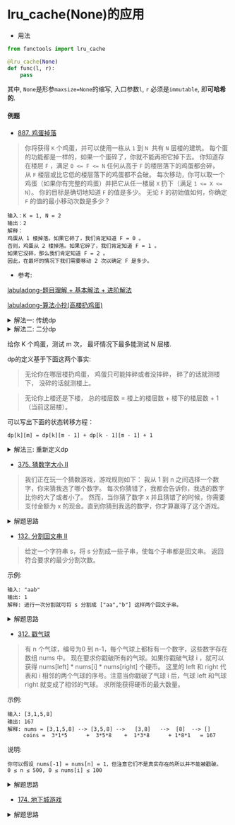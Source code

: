 # lru_cache(None)的应用
- 用法
```python
from functools import lru_cache

@lru_cache(None)
def func(l, r):
    pass
```
其中, `None`是形参`maxsize=None`的缩写, 入口参数`l`, `r`
必须是`immutable`, 即**可哈希的**.

#### 例题
- [887. 鸡蛋掉落](https://leetcode-cn.com/problems/super-egg-drop/)
> 你将获得 `K` 个鸡蛋，并可以使用一栋从 `1` 到 `N`  共有 `N` 层楼的建筑。
每个蛋的功能都是一样的，如果一个蛋碎了，你就不能再把它掉下去。
你知道存在楼层 `F` ，满足 `0 <= F <= N` 任何从高于 `F` 的楼层落下的鸡蛋都会碎，从 `F` 楼层或比它低的楼层落下的鸡蛋都不会破。
每次移动，你可以取一个鸡蛋（如果你有完整的鸡蛋）并把它从任一楼层 `X` 扔下（满足 `1 <= X <= N`）。
你的目标是确切地知道 `F` 的值是多少。
无论 `F` 的初始值如何，你确定 `F` 的值的最小移动次数是多少？
```shell script
输入：K = 1, N = 2
输出：2
解释：
鸡蛋从 1 楼掉落。如果它碎了，我们肯定知道 F = 0 。
否则，鸡蛋从 2 楼掉落。如果它碎了，我们肯定知道 F = 1 。
如果它没碎，那么我们肯定知道 F = 2 。
因此，在最坏的情况下我们需要移动 2 次以确定 F 是多少。
```

- 参考:

[labuladong-题目理解 + 基本解法 + 进阶解法](https://leetcode-cn.com/problems/super-egg-drop/solution/ji-ben-dong-tai-gui-hua-jie-fa-by-labuladong/)

[labuladong-算法小抄(高楼扔鸡蛋)]()

<details>
    <summary>解法一: 传统dp</summary>
    
```python
# 时间复杂度 O(KN * N), 空间复杂度 O(KN)
@lru_cache(None)
def dp(K, N):
    # base case
    if K == 1: return N
    if N == 0: return 0
    ans = float('Inf')
    # 最坏情况下的最少扔鸡蛋次数, 逐层遍历, 穷举所有的可能
    for i in range(1, N + 1):
        ans = min(ans, 
                max(
                    dp(K, N - i),      # 在i层没碎了
                    dp(K - 1, i - 1)   # 碎了
                    ) + 1
                )
    return ans
``` 
</details>

<details>
    <summary>解法二: 二分dp</summary>
    
```python
# 时间复杂度 O(KN * logN), 空间复杂度 O(KN)
@lru_cache(None)
def dp(K, N):
    if K == 1: return N
    if N == 0: return 0
    ans = float('Inf')
    lo, hi = 1, N
    while lo <= hi:
        mid = lo + ((hi - lo) >> 1)
        broken = dp(K - 1, mid - 1)  # 碎
        not_broken = dp(K, N - mid)  # 没碎
        # ans = min(max(碎, 没碎) + 1)
        if broken > not_broken:
            hi = mid - 1
            ans = min(ans, broken + 1)
        else:
            lo = mid + 1
            ans = min(ans, not_broken + 1)
    return ans
``` 
</details>


给你 K 个鸡蛋，测试 m 次， 最坏情况下最多能测试 N 层楼.

dp的定义基于下面这两个事实:
> ⽆论你在哪层楼扔鸡蛋， 鸡蛋只可能摔碎或者没摔碎， 碎了的话就测楼
下， 没碎的话就测楼上。

> ⽆论你上楼还是下楼， 总的楼层数 = 楼上的楼层数 + 楼下的楼层数 +
1（当前这层楼）。

可以写出下⾯的状态转移⽅程：
````shell script
dp[k][m] = dp[k][m - 1] + dp[k - 1][m - 1] + 1
````

<details>
    <summary>解法三: 重新定义dp</summary>
    
```python
# 时间复杂度 O(KN), 空间复杂度 O(KN)
class Solution:
    def superEggDrop(self, K: int, N: int) -> int:
        from functools import lru_cache

        @lru_cache(None)
        def dp(K, M):
            # 因为K<=M, 所以K=1的时候M=0或者M=1
            if K == 1 or M == 1: return M
            return dp(K - 1, M - 1) + dp(K, M - 1) + 1
        
        M = 1
        while dp(K, M) < N:
            M += 1
        return M
``` 
</details>

- [375. 猜数字大小 II](https://leetcode-cn.com/problems/guess-number-higher-or-lower-ii/)
> 我们正在玩一个猜数游戏，游戏规则如下：
我从 1 到 n 之间选择一个数字，你来猜我选了哪个数字。
每次你猜错了，我都会告诉你，我选的数字比你的大了或者小了。
然而，当你猜了数字 x 并且猜错了的时候，你需要支付金额为 x 的现金。直到你猜到我选的数字，你才算赢得了这个游戏。

<details>
    <summary>解题思路</summary>
    
```python
class Solution:
    def getMoneyAmount(self, n: int) -> int:

        # # 方法一: 记忆化递归
        # from functools import lru_cache

        # @lru_cache(None)
        # def helper(l, r):
        #     if r - l <= 0: return 0
        #     if r - l == 1: return l
        #     if r - l == 2: return l + 1
        #      """
        #      从(l, (r + l) / 2)内选择数字作为第一次尝试, 右边区间都比左边区间大,开销肯定大于左边, 总体开销也较大
        #      所以, 从((l + r) / 2, r)内选择, 这样两个区间的开销更接近, 且总体开销会更小
        #      """
        #     return min(x + max(helper(l, x - 1), helper(x + 1, r)) for x in range((l + r) >> 1, r + 1))
        # return helper(1, n)

        # 方法二: dp方法, 将上述递归改为dp
        dp = [[0] * (n + 1) for _ in range(n + 1)]
        for i in range(1, n):
            dp[i][i + 1] = i
        for l in range(n + 1, 0, -1):
            for r in range(l + 1, n + 1):
                dp[l][r] = min(x + max(dp[l][x - 1], dp[x + 1][r]) for x in range((l + r) >> 1, r))
        return dp[1][n]
``` 
</details>


- [132. 分割回文串 II](https://leetcode-cn.com/problems/palindrome-partitioning-ii/)
> 给定一个字符串 s，将 s 分割成一些子串，使每个子串都是回文串。
返回符合要求的最少分割次数。

示例:
```shell script
输入: "aab"
输出: 1
解释: 进行一次分割就可将 s 分割成 ["aa","b"] 这样两个回文子串。
```

<details>
    <summary>解题思路</summary>
    
```python
import functools


class Solution:
    @functools.lru_cache(None)
    def minCut(self, s: str) -> int:
        if s == s[::-1]:
            return 0
        ans = float('Inf')
        for i in range(1, len(s) + 1):
            if s[:i] == s[:i][::-1]:
                ans = min(ans, self.minCut(s[i:]) + 1)
        return ans
``` 
</details>


- [312. 戳气球](https://leetcode-cn.com/problems/burst-balloons/)
> 有 n 个气球，编号为0 到 n-1，每个气球上都标有一个数字，这些数字存在数组 nums 中。
现在要求你戳破所有的气球。如果你戳破气球 i ，就可以获得 nums[left] * nums[i] * nums[right] 个硬币。 这里的 left 和 right 代表和 i 相邻的两个气球的序号。注意当你戳破了气球 i 后，气球 left 和气球 right 就变成了相邻的气球。
求所能获得硬币的最大数量。

示例:
```shell script
输入: [3,1,5,8]
输出: 167 
解释: nums = [3,1,5,8] --> [3,5,8] -->   [3,8]   -->  [8]  --> []
     coins =  3*1*5      +  3*5*8    +  1*3*8      + 1*8*1   = 167
```

说明:
````shell script
你可以假设 nums[-1] = nums[n] = 1，但注意它们不是真实存在的所以并不能被戳破。
0 ≤ n ≤ 500, 0 ≤ nums[i] ≤ 100
````

<details>
    <summary>解题思路</summary>
    
```python
class Solution:
    def maxCoins(self, nums: List[int]) -> int:
        from functools import lru_cache

        nums = [1] + nums + [1]

        @lru_cache(None)
        def dfs(lo, hi):                # 都是开区间 (lo, hi), 因为左右各加了一个[1],但是这个[1]取不到
            if hi - lo < 2:             # 因为左右各加了一个[1], 所以 hi - lo >= 2
                return 0                # 最后取的位置i上的元素
            return max(nums[lo] * nums[i] * nums[hi] + dfs(lo, i) + dfs(i, hi) for i in range(lo + 1, hi))

        return dfs(0, len(nums) - 1)
        
        
        
# 官网新增了测试case, 现在的记忆化递归解法会超时, 改写成dp可以通过:
class Solution:
    def maxCoins(self, nums: List[int]) -> int:

        nums = [1] + nums + [1]
        n = len(nums)
        dp = [[0 for _ in range(n)] for _ in range(n)]

        for r in range(2, n):
            # dp[l][r]仍然表示的是开区间(l, r), 注意l是逆序的
            for l in range(r - 2, -1, -1):
                dp[l][r] = max(nums[l] * nums[k] * nums[r] + dp[l][k] + dp[k][r] for k in range(l + 1, r))
        
        return dp[0][n - 1]
```
</details>

- [174. 地下城游戏](https://leetcode-cn.com/problems/dungeon-game/)

<details>
    <summary>解题思路</summary>
    
```python
class Solution:
    def calculateMinimumHP(self, dungeon: List[List[int]]) -> int:
        rows, cols = len(dungeon), len(dungeon[0])
        # dp = [[0] * cols for _ in range(rows)]
        # dp[-1][-1] = max(1, 1 - dungeon[-1][-1])
        # for r in range(rows - 1, -1, -1):
        #     for c in range(cols - 1, -1, -1):
        #         if r == rows - 1 and c == cols - 1: 
        #             continue
        #         elif r == rows - 1:
        #             dp[r][c] = max(1, dp[r][c + 1] - dungeon[r][c])
        #         elif c == cols - 1:
        #             dp[r][c] = max(1, dp[r + 1][c] - dungeon[r][c])
        #         else:
        #             dp[r][c] = max(1, min(dp[r + 1][c], dp[r][c + 1]) - dungeon[r][c])
        # return dp[0][0]
        
        @functools.lru_cache(None)
        def dp(i, j):
            if i == rows - 1 and j == cols - 1:
                return max(1, 1 - dungeon[i][j])
            if i == rows - 1:
                return max(1, dp(i, j + 1) - dungeon[i][j])
            if j == cols - 1:
                return max(1, dp(i + 1, j) - dungeon[i][j])
            return max(1, min(dp(i + 1, j), dp(i, j + 1)) - dungeon[i][j])
        return dp(0, 0)
``` 
</details>
















